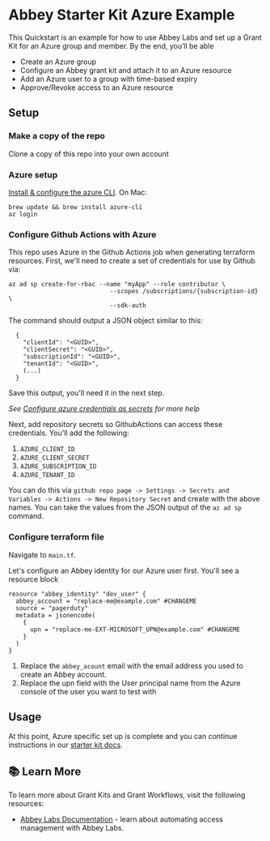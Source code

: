 # Abbey Starter Kit Azure Example

This Quickstart is an example for how to use Abbey Labs and set up a Grant Kit for an Azure group and member. By the end, you’ll be able 
- Create an Azure group
- Configure an Abbey grant kit and attach it to an Azure resource
- Add an Azure user to a group with time-based expiry
- Approve/Revoke access to an Azure resource


## Setup
### Make a copy of the repo
Clone a copy of this repo into your own account


### Azure setup
[Install & configure the azure CLI](https://learn.microsoft.com/en-us/cli/azure/install-azure-cli). On Mac:
```
brew update && brew install azure-cli
az login
```

### Configure Github Actions with Azure
This repo uses Azure in the Github Actions job when generating terraform resources. First, we'll need to create a set of credentials for use by Github via:
```
az ad sp create-for-rbac --name "myApp" --role contributor \
                            --scopes /subscriptions/{subscription-id} \
                            --sdk-auth
```

The command should output a JSON object similar to this:
```
  {
    "clientId": "<GUID>",
    "clientSecret": "<GUID>",
    "subscriptionId": "<GUID>",
    "tenantId": "<GUID>",
    (...)
  }
```

Save this output, you'll need it in the next step. 

*See [Configure azure credentials as secrets](https://github.com/marketplace/actions/azure-cli-action#configure-azure-credentials-as-github-secret) for more help*

Next, add repository secrets so GithubActions can access these credentials. You'll add the following:
1. `AZURE_CLIENT_ID`
2. `AZURE_CLIENT_SECRET`
3. `AZURE_SUBSCRIPTION_ID`
4. `AZURE_TENANT_ID`

You can do this via `github repo page -> Settings -> Secrets and Variables -> Actions -> New Repository Secret` and create with the above names. You can take the values from the JSON output of the `az ad sp` command.


### Configure terraform file
Navigate to `main.tf`. 

Let's configure an Abbey identity for our Azure user first. You'll see a resource block
```
resource "abbey_identity" "dev_user" {
  abbey_account = "replace-me@example.com" #CHANGEME
  source = "pagerduty"
  metadata = jsonencode(
    {
      upn = "replace-me-EXT-MICROSOFT_UPN@example.com" #CHANGEME
    }
  )
}
```

1. Replace the `abbey_acount` email with the email address you used to create an Abbey account. 
2. Replace the upn field with the User principal name from the Azure console of the user you want to test with


## Usage
At this point, Azure specific set up is complete and you can continue instructions in our [starter kit docs](https://docs.abbey.io/getting-started/quickstart#step-2-configure-github).



## :books: Learn More

To learn more about Grant Kits and Grant Workflows, visit the following resources:

-   [Abbey Labs Documentation](https://docs.abbey.io) - learn about automating access management with Abbey Labs.
